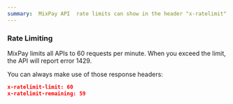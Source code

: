```yaml
---
summary:  MixPay API  rate limits can show in the header "x-ratelimit".
---
```


### Rate Limiting

MixPay limits all APIs to 60 requests per minute. When you exceed the limit, the API will report error 1429.

You can always make use of those response headers:

```json
x-ratelimit-limit: 60
x-ratelimit-remaining: 59
```
